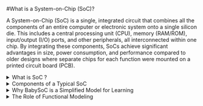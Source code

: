 #What is a System-on-Chip (SoC)?<br>

A System-on-Chip (SoC) is a single, integrated circuit that combines all the components of an entire computer or electronic system onto a single silicon die. This includes a central processing unit (CPU), memory (RAM/ROM), input/output (I/O) ports, and other peripherals, all interconnected within one chip. By integrating these components, SoCs achieve significant advantages in size, power consumption, and performance compared to older designs where separate chips for each function were mounted on a printed circuit board (PCB).

<details>
  <summary> What is SoC ? </summary>
  A System-on-Chip (SoC) is a single, integrated circuit that combines all the components of an entire computer or electronic system onto a single silicon die. This includes a central processing unit (CPU), memory (RAM/ROM), input/output (I/O) ports, and other peripherals, all interconnected within one chip. By integrating these components, SoCs achieve significant advantages in size, power consumption, and performance compared to older designs where separate chips for each function were mounted on a printed circuit board (PCB).
</details>

<details>
  <summary> Components of a Typical SoC </summary>
Typical SoC is a self-contained system with several essential building blocks:

### CPU (Central Processing Unit): 
The brain of the SoC, which executes instructions and manages all system operations. In the BabySoC model, this role is fulfilled by the RVMYTH RISC-V CPU.


### Memory:
Provides storage for data and program instructions. SoCs use different types of memory, such as volatile RAM for temporary data and non-volatile ROM or Flash for storing firmware.


### Peripherals/I/O Blocks:
These are the interfaces that allow the SoC to interact with the external world. Examples include a Digital-to-Analog Converter (DAC), an Analog-to-Digital Converter (ADC), USB, and UART. BabySoC utilizes a 10-bit DAC for this purpose.

### Clock & Power Management:
SoCs require a stable clock to synchronize all the internal modules. A Phase-Locked Loop (PLL), as used in BabySoC, is a common component that generates and stabilizes the clock signal.

### Interconnect (Communication Bus): 
Acts as the internal "highway" that connects the CPU, memory, and peripherals, allowing them to communicate and transfer data.
</details>

<details>
  <summary> Why BabySoC is a Simplified Model for Learning </summary>
BabySoC is designed as a learning tool, providing a representative but minimal platform for students to grasp SoC design concepts without being overwhelmed.<br>
  
## It offers several educational advantages: 

### It strips down the complexity of commercial SoCs by focusing on a few core components—a CPU (RVMYTH), a PLL, and a DAC—to teach the fundamental interactions between digital and analog blocks.

### Focused Scope: Unlike a complex commercial chip with hundreds of modules, BabySoC’s limited scope allows students to concentrate on the key concepts of processor architecture, clock management, and interfacing.

### Open-Source Nature: The use of open-source technologies like Sky130 and RISC-V allows students to freely experiment, modify, and simulate the design, providing a hands-on learning experience that's often not possible with proprietary hardware.

### Educational Progression: It provides a holistic view of the SoC design process by integrating digital, analog, and mixed-signal components, covering all crucial domains for an aspiring chip designer. 
</details>

<details>
  <summary>
The Role of Functional Modeling
  </summary>

### Functional modeling is a critical, early-stage step in the SoC design workflow that occurs before Register-Transfer Level (RTL) and physical design. Its purpose is to create a high-level behavioral model of the chip using languages like C or SystemC.

### Behavioral Verification: At this stage, designers verify that the chip's logical behavior is correct and meets the high-level specifications. For example, a functional model of BabySoC would confirm whether the CPU's digital output is properly converted into the intended analog waveform by the DAC.

### Early Debugging: Finding and fixing design flaws at the functional level is significantly easier and cheaper than later in the process. Debugging at the RTL or physical design stages can be a time-consuming and expensive ordeal, sometimes requiring a complete redesign.

### Functional modeling serves as a crucial sanity check, ensuring the foundational logic of the system is sound before investing a massive amount of time and resources into the detailed RTL coding and the even more complex physical layout of the chip
  
</details>







